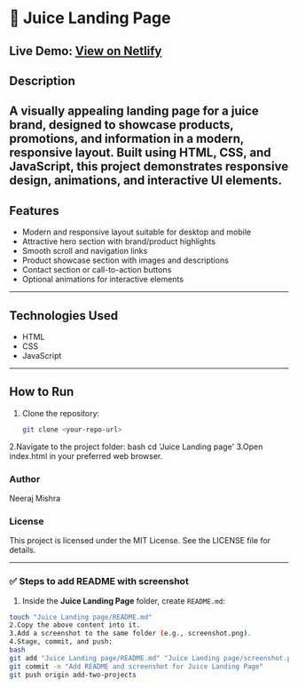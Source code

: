 # 🍹 Juice Landing Page

**Live Demo:** [View on Netlify](https://neeraj-landing-page-demo.netlify.app/)
---

## Description
A visually appealing landing page for a juice brand, designed to showcase products,
promotions, and information in a modern, responsive layout. Built using HTML, CSS, and
JavaScript, this project demonstrates responsive design, animations, and interactive UI elements.
---

## Features
- Modern and responsive layout suitable for desktop and mobile
- Attractive hero section with brand/product highlights
- Smooth scroll and navigation links
- Product showcase section with images and descriptions
- Contact section or call-to-action buttons
- Optional animations for interactive elements
---

## Technologies Used
- HTML
- CSS
- JavaScript
---

## How to Run
1. Clone the repository:
   ```bash
   git clone <your-repo-url>
2.Navigate to the project folder:
bash
cd 'Juice Landing page'
3.Open index.html in your preferred web browser.

### Author
Neeraj Mishra

### License
This project is licensed under the MIT License. See the LICENSE file for details.

---

### ✅ Steps to add README with screenshot

1. Inside the **Juice Landing Page** folder, create `README.md`:
```bash
touch "Juice Landing page/README.md"
2.Copy the above content into it.
3.Add a screenshot to the same folder (e.g., screenshot.png).
4.Stage, commit, and push:
bash
git add "Juice Landing page/README.md" "Juice Landing page/screenshot.png"
git commit -m "Add README and screenshot for Juice Landing Page"
git push origin add-two-projects
